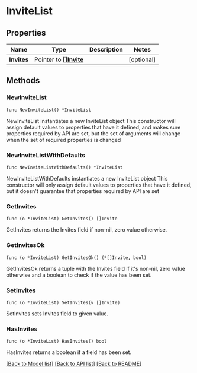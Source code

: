 # InviteList

## Properties

Name | Type | Description | Notes
------------ | ------------- | ------------- | -------------
**Invites** | Pointer to [**[]Invite**](Invite.md) |  | [optional] 

## Methods

### NewInviteList

`func NewInviteList() *InviteList`

NewInviteList instantiates a new InviteList object
This constructor will assign default values to properties that have it defined,
and makes sure properties required by API are set, but the set of arguments
will change when the set of required properties is changed

### NewInviteListWithDefaults

`func NewInviteListWithDefaults() *InviteList`

NewInviteListWithDefaults instantiates a new InviteList object
This constructor will only assign default values to properties that have it defined,
but it doesn't guarantee that properties required by API are set

### GetInvites

`func (o *InviteList) GetInvites() []Invite`

GetInvites returns the Invites field if non-nil, zero value otherwise.

### GetInvitesOk

`func (o *InviteList) GetInvitesOk() (*[]Invite, bool)`

GetInvitesOk returns a tuple with the Invites field if it's non-nil, zero value otherwise
and a boolean to check if the value has been set.

### SetInvites

`func (o *InviteList) SetInvites(v []Invite)`

SetInvites sets Invites field to given value.

### HasInvites

`func (o *InviteList) HasInvites() bool`

HasInvites returns a boolean if a field has been set.


[[Back to Model list]](../README.md#documentation-for-models) [[Back to API list]](../README.md#documentation-for-api-endpoints) [[Back to README]](../README.md)


